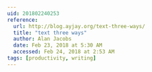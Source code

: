 ```yaml
---
uid: 201802240253
reference: 
  url: http://blog.ayjay.org/text-three-ways/
  title: "text three ways"
  author: Alan Jacobs
  date: Feb 23, 2018 at 5:30 AM
  accessed: Feb 24, 2018 at 2:53 AM
tags: [productivity, writing]
---
```


